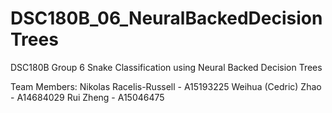 # DSC180B_06_NeuralBackedDecisionTrees
DSC180B Group 6 Snake Classification using Neural Backed Decision Trees

Team Members:
Nikolas Racelis-Russell - A15193225
Weihua (Cedric) Zhao - A14684029 
Rui Zheng - A15046475
